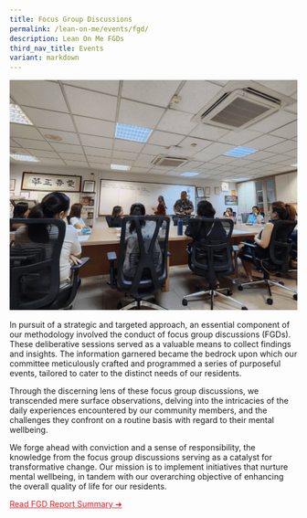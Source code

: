 ```yaml
---
title: Focus Group Discussions
permalink: /lean-on-me/events/fgd/
description: Lean On Me FGDs
third_nav_title: Events
variant: markdown
---
```

![](/images/Lean%20On%20Me/fgd%20gif.gif)

In pursuit of a strategic and targeted approach, an essential component of our methodology involved the conduct of focus group discussions (FGDs). These deliberative sessions served as a valuable means to collect findings and insights. The information garnered became the bedrock upon which our committee meticulously crafted and programmed a series of purposeful events, tailored to cater to the distinct needs of our residents.

Through the discerning lens of these focus group discussions, we transcended mere surface observations, delving into the intricacies of the daily experiences encountered by our community members, and the challenges they confront on a routine basis with regard to their mental wellbeing.

We forge ahead with conviction and a sense of responsibility, the knowledge from the focus group discussions serving as a catalyst for transformative change. Our mission is to implement initiatives that nurture mental wellbeing, in tandem with our overarching objective of enhancing the overall quality of life for our residents.

<a style="color: #e41b23 !important;" href="https://zhenghua.pa.gov.sg/files/fgd report summary.pdf">Read FGD Report Summary ➜</a>